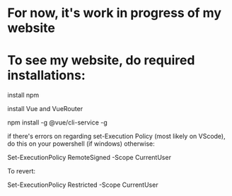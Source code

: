 # For now, it's work in progress of my website

# To see my website, do required installations:
install npm

install Vue and VueRouter

npm install -g @vue/cli-service -g

if there's errors on regarding set-Execution Policy (most likely on VScode), do this on your powershell (if windows) otherwise:

Set-ExecutionPolicy RemoteSigned -Scope CurrentUser 

To revert:

Set-ExecutionPolicy Restricted -Scope CurrentUser
